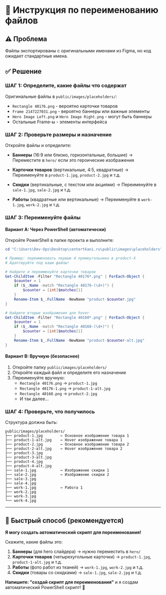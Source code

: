 # 🔄 Инструкция по переименованию файлов

## ⚠️ Проблема
Файлы экспортированы с оригинальными именами из Figma, но код ожидает стандартные имена.

## ✅ Решение

### ШАГ 1: Определите, какие файлы что содержат

Оригинальные файлы в `public/images/placeholders/`:
- `Rectangle 40176.png` - вероятно карточки товаров
- `Frame 2147227031.png` - вероятно баннеры или важные элементы
- `Hero Image Left.png` и `Hero Image Right.png` - могут быть баннеры
- Остальные Frame-ы - элементы интерфейса

### ШАГ 2: Проверьте размеры и назначение

Откройте файлы и определите:
- **Баннеры** (16:9 или близко, горизонтальные, большие)
  → Переместите в `hero/` если это героические изображения
  
- **Карточки товаров** (вертикальные, 4:5, квадратные)
  → Переименуйте в `product-1.jpg`, `product-2.jpg` и т.д.
  
- **Скидки** (вертикальные, с текстом или акциями)
  → Переименуйте в `sale-1.jpg`, `sale-2.jpg` и т.д.
  
- **Работы** (квадратные или вертикальные)
  → Переименуйте в `work-1.jpg`, `work-2.jpg` и т.д.

### ШАГ 3: Переименуйте файлы

#### Вариант A: Через PowerShell (автоматически)

Откройте PowerShell в папке проекта и выполните:

```powershell
cd "C:\Users\Dev-Ops\Desktop\centertkani.ru\public\images\placeholders"

# Пример: переименовать первые 4 прямоугольника в product-X
# Адаптируйте под ваши файлы!

# Найдите и переименуйте карточки товаров
Get-ChildItem -Filter "Rectangle 40176*.png" | ForEach-Object {
    $counter = 1
    if ($_.Name -match "Rectangle 40176-(\d+)") {
        $counter = [int]$matches[1]
    }
    Rename-Item $_.FullName -NewName "product-$counter.jpg"
}

# Найдите вторые изображения для hover
Get-ChildItem -Filter "Rectangle 40160*.png" | ForEach-Object {
    $counter = 1
    if ($_.Name -match "Rectangle 40160-(\d+)") {
        $counter = [int]$matches[1]
    }
    Rename-Item $_.FullName -NewName "product-$counter-alt.jpg"
}
```

#### Вариант B: Вручную (безопаснее)

1. Откройте папку `public/images/placeholders/`
2. Откройте каждый файл и определите его назначение
3. Переименуйте вручную:
   - `Rectangle 40176.png` → `product-1.jpg`
   - `Rectangle 40176-1.png` → `product-1-alt.jpg`
   - `Rectangle 40160.png` → `product-2.jpg`
   - И так далее...

### ШАГ 4: Проверьте, что получилось

Структура должна быть:
```
public/images/placeholders/
├── product-1.jpg        ← Основное изображение товара 1
├── product-1-alt.jpg    ← Hover изображение товара 1
├── product-2.jpg        ← Основное изображение товара 2
├── product-2-alt.jpg    ← Hover изображение товара 2
├── product-3.jpg
├── product-3-alt.jpg
├── product-4.jpg
├── product-4-alt.jpg
├── sale-1.jpg           ← Изображение скидки 1
├── sale-2.jpg           ← Изображение скидки 2
├── sale-3.jpg
├── sale-4.jpg
├── work-1.jpg           ← Работа 1
├── work-2.jpg
├── work-3.jpg
└── work-4.jpg
```

---

## 🎯 Быстрый способ (рекомендуется)

**Я могу создать автоматический скрипт для переименования!**

Скажите, какие файлы это:
1. **Баннеры** (для hero слайдера) → нужно переместить в `hero/`
2. **Карточки товаров** (четырехугольные карточки) → `product-1.jpg`, `product-1-alt.jpg` и т.д.
3. **Работы** (фото работ из тканей) → `work-1.jpg`, `work-2.jpg` и т.д.
4. **Скидки** (товары со скидками) → `sale-1.jpg`, `sale-2.jpg` и т.д.

**Напишите: "создай скрипт для переименования"** и я создам автоматический PowerShell скрипт! 🚀

